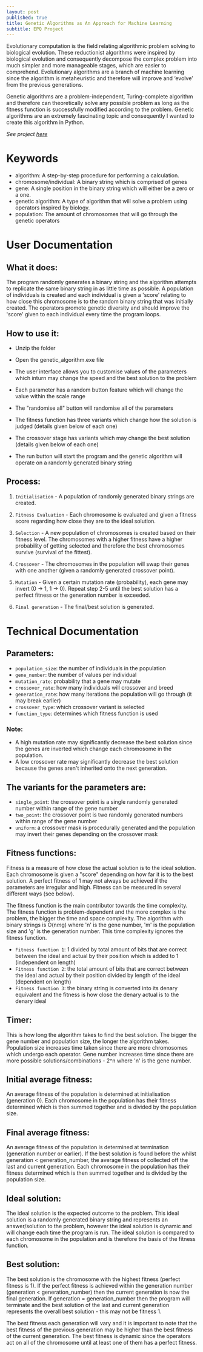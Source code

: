 ```yaml
---
layout: post
published: true
title: Genetic Algorithms as An Approach for Machine Learning
subtitle: EPQ Project
---
```


Evolutionary computation is the field relating algorithmic problem solving to biological evolution. These reductionist algorithms were inspired by biological evolution and consequently decompose the complex problem into much simpler and more manageable stages, which are easier to comprehend. Evolutionary algorithms are a branch of machine learning since the algorithm is metaheuristic and therefore will improve and ‘evolve’ from the previous generations.

Genetic algorithms are a problem-independent, Turing-complete algorithm and therefore can theoretically solve any possible problem as long as the fitness function is successfully modified according to the problem. Genetic algorithms are an extremely fascinating topic and consequently I wanted to create this algorithm in Python.

*See project [here](https://github.com/AcesOfGlory/Projects/tree/master/Genetic-Algorithm)*

# Keywords

- algorithm:              A step-by-step procedure for performing a calculation.
- chromosome/individual:  A binary string which is comprised of genes
- gene:                   A single position in the binary string which will either be a zero or a one.
- genetic algorithm:      A type of algorithm that will solve a problem using operators inspired by biology.                  
- population:             The amount of chromosomes that will go through the genetic operators


# User Documentation


## What it does:

The program randomly generates a binary string and the algorithm attempts to replicate the same binary string
in as little time as possible. A population of individuals is created and each individual is given a 'score'
relating to how close this chromosome is to the random binary string that was initially created. The operators
promote genetic diversity and should improve the 'score' given to each individual every time the program loops.



## How to use it:

- Unzip the folder

- Open the genetic_algorithm.exe file

- The user interface allows you to customise values of the parameters which inturn may change the speed and the best solution to the problem

- Each parameter has a random button feature which will change the value within the scale range

- The "randomise all" button will randomise all of the parameters

- The fitness function has three variants which change how the solution is judged (details given below of each one)

- The crossover stage has variants which may change the best solution (details given below of each one)

- The run button will start the program and the genetic algorithm will operate on a randomly generated binary string


## Process:

1. ```Initialisation```      - A population of randomly generated binary strings are created.

2. ```Fitness Evaluation``` - Each chromosome is evaluated and given a fitness score regarding how close they are to the ideal solution.

3. ```Selection```          - A new population of chromosomes is created based on their fitness level. 
                        The chromosomes with a higher fitness have a higher probability of getting selected 
                        and therefore the best chromosomes survive (survival of the fittest).

4. ```Crossover```          - The chromosomes in the population will swap their genes with one another (given a randomly generated crossover point).

5. ```Mutation```           - Given a certain mutation rate (probability), each gene may invert (0 -> 1, 1 -> 0). 
                        Repeat step 2-5 until the best solution has a perfect fitness or the generation number is exceeded.

6. ```Final generation```    - The final/best solution is generated.




# Technical Documentation


## Parameters:

- ```population_size```: the number of individuals in the population
- ```gene_number```:     the number of values per individual
- ```mutation_rate```:   probability that a gene may mutate
- ```crossover_rate```:  how many individuals will crossover and breed
- ```generation_rate```: how many iterations the population will go through (it may break earlier)
- ```crossover_type```:  which crossover variant is selected
- ```function_type```:   determines which fitness function is used

### Note: 
- A high mutation rate may significantly decrease the best solution since the genes are inverted which change each chromosome in the population.
- A low crossover rate may significantly decrease the best solution because the genes aren't inherited onto the next generation.


## The variants for the parameters are:

- ```single_point```: the crossover point is a single randomly generated number within range of the gene number
- ```two_point```:    the crossover point is two randomly generated numbers within range of the gene number
- ```uniform```:      a crossover mask is procedurally generated and the population may invert their genes depending on the crossover mask



## Fitness functions:

Fitness is a measure of how close the actual solution is to the ideal solution. Each chromosome is given a "score" depending on how far it is to the best solution. A perfect fitness of 1 may not always be achieved if the parameters are irregular and high. Fitness can be measured in several different ways (see below).


The fitness function is the main contributor towards the time complexity. The fitness function is problem-dependent and the more complex is the problem, the bigger the time and space complexity. The algorithm with binary strings is O(n*m*g) where 'n' is the gene number, 'm' is the population size and 'g' is the generation number. This time complexity ignores the fitness function.


- ```Fitness function 1```: 1 divided by total amount of bits that are correct between the ideal and actual by their position which is added to 1 (independent on length)
- ```Fitness function 2```: the total amount of bits that are correct between the ideal and actual by their position divided by length of the ideal (dependent on length)
- ```Fitness function 3```: the binary string is converted into its denary equivalent and the fitness is how close the denary actual is to the denary ideal




## Timer:

This is how long the algorithm takes to find the best solution. The bigger the gene number and population size, the longer the algorithm takes. Population size increases time taken since there are more chromosomes which undergo each operator. Gene number increases time since there are more possible solutions/combinations - 2^n where 'n' is the gene number.



## Initial average fitness:

An average fitness of the population is determined at initialisation (generation 0). Each chromosome in the population has their fitness determined which is then summed together and is divided by the population size.



## Final average fitness:

An average fitness of the population is determined at termination (generation number or earlier). If the best solution is found before the whilst generation < generation_number, the average fitness of collected off the last and current generation. Each chromosome in the population has their fitness determined which is then summed together and is divided by the population size.




## Ideal solution:
   
The ideal solution is the expected outcome to the problem. This ideal solution is a randomly generated binary string and represents an answer/solution to the problem, however the ideal solution is dynamic and will change each time the program is run. The ideal solution is compared to each chromosome in the population and is therefore the basis of the fitness function.




## Best solution:

The best solution is the chromosome with the highest fitness (perfect fitness is 1). If the perfect fitness is achieved within the generation number (generation < generation_number) then the current generation is now the final generation. If generation = generation_number then the program will terminate and the best solution of the last and current generation represents the overall best solution - this may not be fitness 1. 

The best fitness each generation will vary and it is important to note that the best fitness of the previous generation may be higher than the best fitness of the current generation. The best fitness is dynamic since the operators act on all of the chromosome until at least one of them has a perfect fitness.




